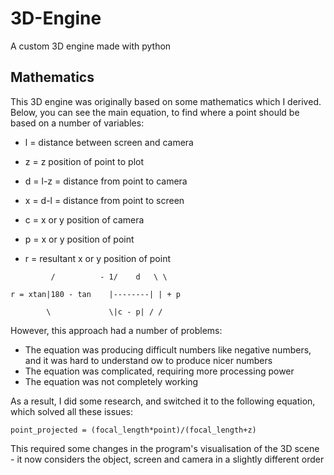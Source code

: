 # 3D-Engine
A custom 3D engine made with python

## Mathematics
This 3D engine was originally based on some mathematics which I derived. Below, you can see the main equation, to find where a point should be based on a number of variables:

* l = distance between screen and camera

* z = z position of point to plot

* d = l-z = distance from point to camera

* x = d-l = distance from point to screen

* c = x or y position of camera

* p = x or y position of point

* r = resultant x or y position of point



`         /          - 1/    d   \ \` 


`r = xtan|180 - tan    |--------| | + p ` 

`         \             \|c - p| / / `  

However, this approach had a number of problems:
* The equation was producing difficult numbers like negative numbers, and it was hard to understand ow to produce nicer numbers
* The equation was complicated, requiring more processing power
* The equation was not completely working

As a result, I did some research, and switched it to the following equation, which solved all these issues:

`point_projected = (focal_length*point)/(focal_length+z)`

This required some changes in the program's visualisation of the 3D scene - it now considers the object, screen and camera in a slightly different order
